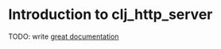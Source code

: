 # Introduction to clj_http_server

TODO: write [great documentation](http://jacobian.org/writing/great-documentation/what-to-write/)
